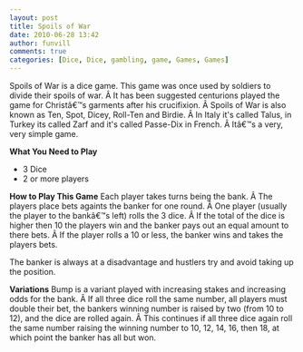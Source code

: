 ```yaml
---
layout: post
title: Spoils of War
date: 2010-06-28 13:42
author: funvill
comments: true
categories: [Dice, Dice, gambling, game, Games, Games]
---
```

Spoils of War is a dice game.
This game was once used by soldiers to divide their spoils of war. Â It has been suggested centurions played the game for Christâ€™s garments after his crucifixion. Â Spoils of War is also known as Ten, Spot, Dicey, Roll-Ten and Birdie. Â In Italy it's called Talus, in Turkey its called Zarf and it's called Passe-Dix in French. Â Itâ€™s a very, very simple game.

<strong>What You Need to Play</strong>
<ul>
	<li>3 Dice</li>
	<li>2 or more players</li>
</ul>
<strong>How to Play This Game</strong>
Each player takes turns being the bank. Â The players place bets againts the banker for one round. Â One player (usually the player to the bankâ€™s left) rolls the 3 dice. Â If the total of the dice is higher then 10 the players win and the banker pays out an equal amount to there bets. Â If the player rolls a 10 or less, the banker wins and takes the players bets.

The banker is always at a disadvantage and hustlers try and avoid taking up the position.

<strong>Variations</strong>
Bump is a variant played with increasing stakes and increasing odds for the bank. Â If all three dice roll the same number, all players must double their bet, the bankers winning number is raised by two (from 10 to 12), and the dice are rolled again. Â This continues if all three dice again roll the same number raising the winning number to 10, 12, 14, 16, then 18, at which point the banker has all but won.
